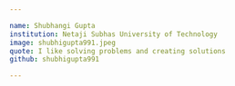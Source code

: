 ```yaml
---

name: Shubhangi Gupta
institution: Netaji Subhas University of Technology
image: shubhigupta991.jpeg
quote: I like solving problems and creating solutions
github: shubhigupta991

---
```

